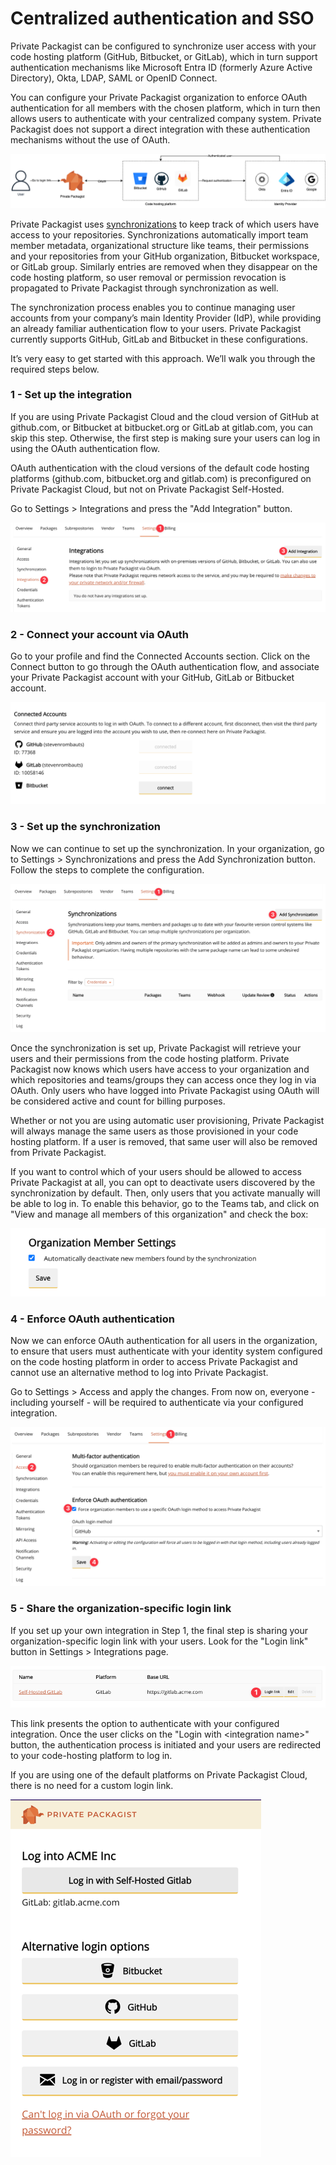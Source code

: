 # Centralized authentication and SSO

Private Packagist can be configured to synchronize user access with your code hosting platform (GitHub, Bitbucket, or GitLab), 
which in turn support authentication mechanisms like Microsoft Entra ID (formerly Azure Active Directory), Okta, LDAP, SAML or 
OpenID Connect. 

You can configure your Private Packagist organization to enforce OAuth authentication for all members with the chosen platform, 
which in turn then allows users to authenticate with your centralized company system. Private Packagist does not support a direct 
integration with these authentication mechanisms without the use of OAuth.

![Private Packagist authentication flow](/Resources/public/img/docs/articles/centralized-authentication-and-sso/diagram.png)

Private Packagist uses [synchronizations](../features/integration-github-bitbucket-gitlab.md) to keep track of which users have access to your repositories. Synchronizations automatically 
import team member metadata, organizational structure like teams, their permissions and your repositories from your GitHub organization, 
Bitbucket workspace, or GitLab group. Similarly entries are removed when they disappear on the code hosting platform, 
so user removal or permission revocation is propagated to Private Packagist through synchronization as well.

The synchronization process enables you to continue managing user accounts from your company’s main Identity Provider (IdP), while providing an already familiar authentication flow to your users. Private Packagist currently supports GitHub, GitLab and Bitbucket in these configurations.

It’s very easy to get started with this approach. We’ll walk you through the required steps below.

### 1 - Set up the integration

If you are using Private Packagist Cloud and the cloud version of GitHub at github.com, or Bitbucket at bitbucket.org or GitLab at gitlab.com, 
you can skip this step. Otherwise, the first step is making sure your users can log in using the OAuth authentication flow.

OAuth authentication with the cloud versions of the default code hosting platforms (github.com, bitbucket.org and gitlab.com) is 
preconfigured on Private Packagist Cloud, but not on Private Packagist Self-Hosted.

Go to Settings > Integrations and press the "Add Integration" button.

![Create an integration](/Resources/public/img/docs/articles/centralized-authentication-and-sso/configure-integration.png)

### 2 - Connect your account via OAuth

Go to your profile and find the Connected Accounts section. Click on the Connect button to go through the OAuth authentication 
flow, and associate your Private Packagist account with your GitHub, GitLab or Bitbucket account.

![Connect your account via OAuth](/Resources/public/img/docs/articles/centralized-authentication-and-sso/profile-connect.png)

### 3 - Set up the synchronization

Now we can continue to set up the synchronization. In your organization, go to Settings > Synchronizations and press the 
Add Synchronization button. Follow the steps to complete the configuration.

![Create synchronization](/Resources/public/img/docs/articles/centralized-authentication-and-sso/configure-synchronization.png)

Once the synchronization is set up, Private Packagist will retrieve your users and their permissions from the code hosting platform. 
Private Packagist now knows which users have access to your organization and which repositories and teams/groups they can access 
once they log in via OAuth. Only users who have logged into Private Packagist using OAuth will be considered active and count for billing purposes.

Whether or not you are using automatic user provisioning, Private Packagist will always manage the same users as those provisioned 
in your code hosting platform. If a user is removed, that same user will also be removed from Private Packagist.

If you want to control which of your users should be allowed to access Private Packagist at all, you can opt to deactivate 
users discovered by the synchronization by default. Then, only users that you activate manually will be able to log in. 
To enable this behavior, go to the Teams tab, and click on "View and manage all members of this organization" and check the box:

![Deactivate users discovered by sync](/Resources/public/img/docs/articles/centralized-authentication-and-sso/deactivate-sync-members.png)

### 4 - Enforce OAuth authentication
Now we can enforce OAuth authentication for all users in the organization, to ensure that users must authenticate with your 
identity system configured on the code hosting platform in order to access Private Packagist and cannot use an alternative 
method to log into Private Packagist.

Go to Settings > Access and apply the changes. From now on, everyone - including yourself - will be required to 
authenticate via your configured integration. 

![Enforce OAuth authentication](/Resources/public/img/docs/articles/centralized-authentication-and-sso/enforce-oauth.png)

### 5 - Share the organization-specific login link

If you set up your own integration in Step 1, the final step is sharing your organization-specific login link with your users. 
Look for the "Login link" button in Settings > Integrations page.

![Login link settings](/Resources/public/img/docs/articles/centralized-authentication-and-sso/login-link-settings.png)

This link presents the option to authenticate with your configured integration. Once the user clicks on the
"Login with &lt;integration name&gt;" button, the authentication process is initiated and your users are redirected to your 
code-hosting platform to log in. 

If you are using one of the default platforms on Private Packagist Cloud, there is no 
need for a custom login link. 

![Login link example](/Resources/public/img/docs/articles/centralized-authentication-and-sso/login-link-example.png)
